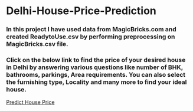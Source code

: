 # Delhi-House-Price-Prediction

### In this project I have used data from MagicBricks.com and created ReadytoUse.csv by performing preprocessing on MagicBricks.csv file.
### Click on the below link to find the price of your desired house in Delhi by answering various questions like number of BHK, bathrooms, parkings, Area requirements. You can also select the furnishing type, Locality and many more to find your ideal house.

[Predict House Price](http://ec2-3-21-233-215.us-east-2.compute.amazonaws.com:8080/)

